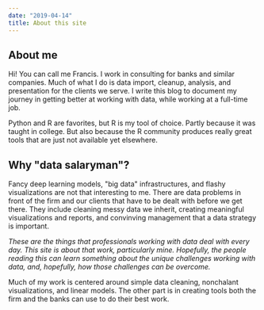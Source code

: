 ```yaml
---
date: "2019-04-14"
title: About this site
---
```


About me
--------
Hi! You can call me Francis. I work in consulting for banks and similar companies. Much of what I do is data import, cleanup, analysis, and presentation for the clients we serve. I write this blog to document my journey in getting better at working with data, while working at a full-time job.  

Python and R are favorites, but R is my tool of choice. Partly because it was taught in college. But also because the R community produces really great tools that are just not available yet elsewhere.  

Why "data salaryman"?
---------------------
Fancy deep learning models, "big data" infrastructures, and flashy visualizations are not that interesting to me. There are data problems in front of the firm and our clients that have to be dealt with before we get there. They include cleaning messy data we inherit, creating meaningful visualizations and reports, and convinving management that a data strategy is important.  

*These are the things that professionals working with data deal with every day. This site is about that work, particularly mine. Hopefully, the people reading this can learn something about the unique challenges working with data, and, hopefully, how those challenges can be overcome.*  

Much of my work is centered around simple data cleaning, nonchalant visualizations, and linear models. The other part is in creating tools both the firm and the banks can use to do their best work.  


